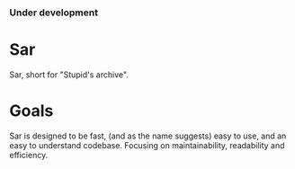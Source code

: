 ### Under development

# Sar
Sar, short for "Stupid's archive".
# Goals
Sar is designed to be fast, (and as the name suggests) easy to use, and an easy to understand codebase.
Focusing on maintainability, readability and efficiency.
